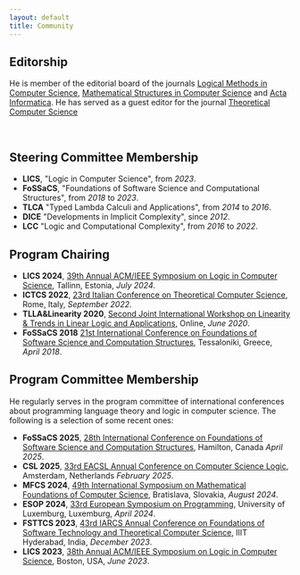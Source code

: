```yaml
---
layout: default
title: Community
---
```


<h2 class="fat-bottom">Editorship</h2>
<p>He is member of the editorial board of the journals <a href="https://lmcs.episciences.org">Logical Methods in Computer Science</a>, <a href="https://www.cambridge.org/core/journals/mathematical-structures-in-computer-science">Mathematical Structures in Computer Science</a> and <a href="https://www.springer.com/journal/236">Acta Informatica</a>. He has served as a guest editor for the journal <a href="https://www.sciencedirect.com/journal/theoretical-computer-science">Theoretical Computer Science</a></p>
<br>

<h2 class="fat-bottom">Steering Committee Membership</h2>
<ul>
<li> <b>LICS</b>, "Logic in Computer Science", from <em>2023</em>.</li>
<li> <b>FoSSaCS</b>, "Foundations of Software Science and Computational Structures", from <em>2018</em> to <em>2023</em>.</li>
<li> <b>TLCA</b> "Typed Lambda Calculi and Applications", from <em>2014</em> to <em>2016</em>.</li>
<li> <b>DICE</b> "Developments in Implicit Complexity", since <em>2012</em>.</li>
<li> <b>LCC</b> "Logic and Computational Complexity", from <em>2016</em> to <em>2022</em>.</li>
</ul>

<h2 class="fat-bottom">Program Chairing</h2>
<ul>
<li> <b>LICS 2024</b>, <a href="https://lics.siglog.org/lics24/">39th Annual ACM/IEEE Symposium on Logic in Computer Science</a>, Tallinn, Estonia, <em>July 2024</em>.</li>
<li> <b>ICTCS 2022</b>, <a href="https://easyconferences.eu/ictcs2022/">23rd Italian Conference on Theoretical Computer Science</a>, Rome, Italy, <em>September 2022</em>.</li>
<li> <b>TLLA&Linearity 2020</b>, <a href="https://easyconferences.eu/ictcs2022/">Second Joint International Workshop on Linearity & Trends in Linear Logic and Applications</a>, Online, <em>June 2020</em>.</li>
<li> <b>FoSSaCS 2018</b> <a href="https://www.etaps.org/2018/fossacs">21st International Conference on Foundations of Software Science and Computation Structures</a>, Tessaloniki, Greece, <em>April 2018</em>.</li>
</ul>

<h2 class="fat-bottom">Program Committee Membership</h2>
He regularly serves in the program committee of international conferences about programming language theory and logic in computer science. The following is a selection of some recent ones:
<ul>
<li> <b>FoSSaCS 2025</b>, <a href="https://etaps.org/2025/">28th International Conference on Foundations of Software Science and Computation Structures</a>, Hamilton, Canada <em>April 2025</em>.</li>
<li> <b>CSL 2025</b>, <a href="https://www.eacsl.org/csl-conferences/">33rd EACSL Annual Conference on Computer Science Logic</a>, Amsterdam, Netherlands <em>February 2025</em>.</li>
<li> <b>MFCS 2024</b>, <a href="http://www.mfcs.sk">49th International Symposium on Mathematical Foundations of Computer Science</a>, Bratislava, Slovakia, <em>August 2024</em>.</li>
<li> <b>ESOP 2024</b>, <a href="https://etaps.org/2024/conferences/esop/">33rd European Symposium on Programming</a>, University of Luxemburg, Luxemburg, <em>April 2024</em>.</li>
<li> <b>FSTTCS 2023</b>, <a href="https://www.fsttcs.org.in/2023/">43rd IARCS Annual Conference on Foundations of Software Technology and Theoretical Computer Science</a>, IIIT Hyderabad, India, <em>December 2023</em>.</li>
<li> <b>LICS 2023</b>, <a href="https://lics.siglog.org/lics23/">38th Annual ACM/IEEE Symposium on Logic in Computer Science</a>, Boston, USA, <em>June 2023</em>.</li>
</ul>